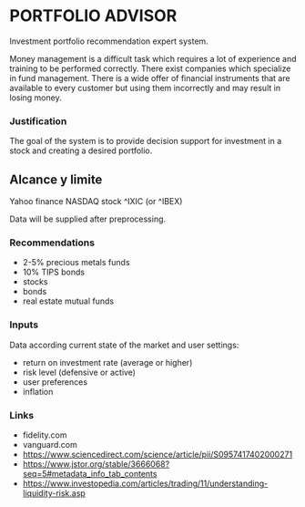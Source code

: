 # PORTFOLIO ADVISOR
Investment portfolio recommendation expert system.

Money management is a difficult task which requires a lot of experience and training to be performed correctly. There exist companies which specialize in fund management. There is a wide offer of financial instruments that are available to every customer but using them incorrectly and may result in losing money.

### Justification
The goal of the system is to provide decision support for investment in a stock and creating a desired portfolio.

## Alcance y limite
Yahoo finance NASDAQ stock ^IXIC (or ^IBEX)

Data will be supplied after preprocessing.

### Recommendations
- 2-5% precious metals funds
- 10% TIPS bonds
- stocks
- bonds
- real estate mutual funds

### Inputs
Data according current state of the market and user settings:
- return on investment rate (average or higher)
- risk level (defensive or active)
- user preferences
- inflation

### Links
- fidelity.com
- vanguard.com
- https://www.sciencedirect.com/science/article/pii/S0957417402000271
- https://www.jstor.org/stable/3666068?seq=5#metadata_info_tab_contents
- https://www.investopedia.com/articles/trading/11/understanding-liquidity-risk.asp

